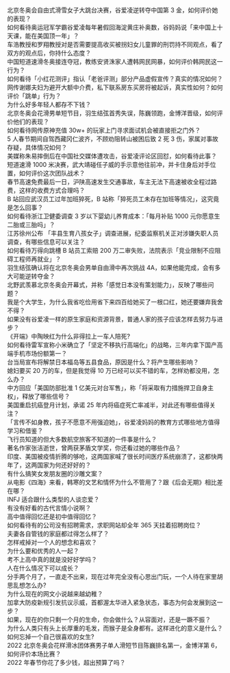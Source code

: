 北京冬奥会自由式滑雪女子大跳台决赛，谷爱凌逆转夺中国第 3 金，如何评价她的表现？  
如何看待奥运冠军学霸谷爱凌每年暑假回海淀黄庄补奥数，谷妈妈说「来中国上十天课，能在美国顶一年」？  
车浩教授和罗翔教授对是否需要提高收买被拐妇女儿童罪的刑罚持不同观点，看了双方的观点后，你持什么态度？  
中国短道速滑冬奥接连夺冠，教练安贤洙家人遭韩网民网暴，如何评价韩网民这一行为？  
如何看待「小红花测评」指认「老爸评测」部分产品虚假宣传？真实的情况如何？  
网传谢娜夫妇为避开大额中介费，私下联系房东买房将被起诉，真实性如何？如何评价「跳单」行为？  
为什么好多年轻人都存不下钱？  
北京冬奥会花滑男单短节目，羽生结弦首秀失误，陈巍领跑，金博洋晋级，如何评价他们的表现？  
如何看待网传原神充值 30w+ 的玩家上门寻求面试机会被直接拒之门外？  
5 人春节期间自驾西藏冈仁波齐，不顾劝阻转山被困后致 2 死 3 伤，家属对事故存疑，具体情况如何？  
美媒称朱易摔倒后在中国社交媒体遭攻击，谷爱凌评论区回怼，如何看待此事？  
短道速滑 1000 米决赛，武大靖碰任子威的手示意他往前冲，并卡住身后对手位置，如何评价这次团队战术？  
春节高速免费最后一日，沪陕高速发生交通事故，车主无法下高速被收全程过路费，这样的收费方式合理吗？  
B 站回应武汉员工过年加班猝死，B 站称「猝死员工未存在加班等情况」，这究竟是怎么回事？  
如何看待浙江卫健委调查 3 岁以下婴幼儿养育成本：「每月补贴 1000 元你愿意生二胎或三胎吗」？  
江苏徐州公布 「丰县生育八孩女子」调查进展，纪委监察机关正对涉嫌失职人员调查，有哪些信息可以关注？  
如何看待万得向跳槽 B 站员工索赔 200 万二审失败，法院表示「竞业限制不应阻碍工程师再就业」？  
羽生结弦确认将在北京冬奥会男单自由滑中再次挑战 4A，如果他能完成，会有多大可能逆转夺金？  
北野武羡慕北京冬奥会开幕式，并称「感觉日本没有策划能力」，反映了哪些问题？  
我是个大学生，为什么我省吃俭用省下来四百给她买了一根口红，她还要嫌弃我舍不得？  
如果没有谷爱凌一样的原生家庭和资源背景，普通人家的孩子应该怎样去努力与进步？  
《开端》中陶映红为什么非得拉上一车人陪死?  
如何看待雷军宣称小米确立了「坚定不移执行高端化」的战略，三年内拿下国产高端手机市场份额第一？  
台当局宣布将解禁日本福岛等五县食品，原因是什么？将产生哪些影响？  
媳妇要买 20 万的车，但是我觉得 10 万已经可以买不错的车，怎样劝都没用，怎么办？  
中方回应「美国防部批准 1 亿美元对台军售」，称「将采取有力措施捍卫自身主权」，释放了哪些信号？  
美国重启抗癌登月计划，承诺 25 年内将癌症死亡率减半，对此还有哪些值得关注？  
「言传不如身教，孩子不愿意不用强迫她」，谷爱凌妈妈的教育方式哪些地方值得学习和借鉴？  
飞行员知道的但大多数航空旅客不知道的一件事是什么？  
著名作家张洁逝世，曾两获茅盾文学奖，你还看过她的哪些作品？  
印度、美国被疫情折腾的够呛，这两国家喊了很长时间医疗系统崩溃了，这都快两年了，这两国家为何还好好的？  
有什么搞笑女发朋友圈的沙雕文案？  
从电影《四海》来看，韩寒的文艺和情怀为什么不管用了？跟《后会无期》相比差在哪？  
INFJ 适合跟什么类型的人谈恋爱？  
有没有好看的古代言情小说啊？  
高中值得回忆还是初中值得回忆？  
如何看待有的公司没有招聘需求，求职网站却全年 365 天挂着招聘岗位？  
夫妻各自管钱的家庭都过得怎么样了？  
怎样戒掉对一个人的想念和喜欢？  
为什么要和优秀的人一起？  
考不上高中真的就是没好好学吗？  
人在什么情况下可以成长？  
分手两个月了，一直走不出来，现在过年完全没有心思出门玩，一个人待在家里胡思乱想怎么办?  
为什么现在的网文小说越来越幼稚？  
加拿大防疫新规引发抗议示威，首都渥太华进入紧急状态，事态为何会发展到这一步？  
如果，现在的你只剩一个月的生命，你会做什么？从容面对，还是一蹶不振？  
为什么人类只有头上长厚重的毛发，而猴子是全身都有。这样进化的意义是什么？  
如何忘掉一个自己很喜欢的女生?  
2022 北京冬奥会花样滑冰团体赛男子单人滑短节目陈巍排名第一，金博洋第 6，如何评价本场比赛？  
2022 年春节你花了多少钱，超出预算了吗？  
